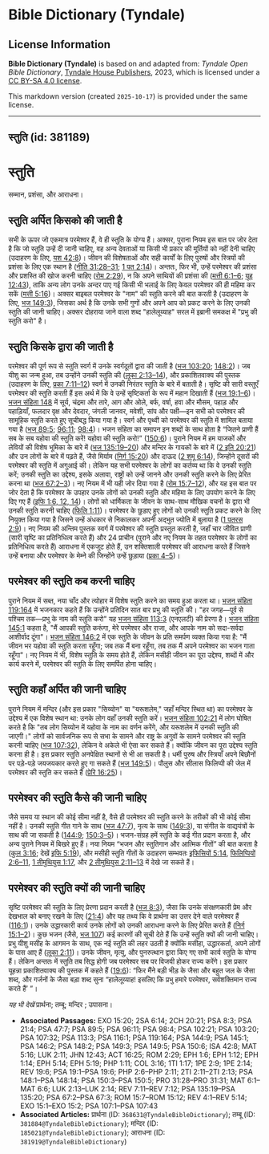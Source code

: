 # Bible Dictionary (Tyndale)

## License Information

**Bible Dictionary (Tyndale)** is based on and adapted from: _Tyndale Open Bible Dictionary_, [Tyndale House Publishers](https://tyndaleopenresources.com/), 2023, which is licensed under a [CC BY-SA 4.0 license](https://creativecommons.org/licenses/by-sa/4.0/legalcode.en).

This markdown version (created `2025-10-17`) is provided under the same license.



--------------------------------

## स्तुति (id: 381189)

स्तुति
======

सम्मान, प्रशंसा, और आराधना।

स्तुति अर्पित किसको की जाती है
------------------------------

सभी के ऊपर जो एकमात्र परमेश्वर हैं, वे ही स्तुति के योग्य हैं। अक्सर, पुराना नियम इस बात पर जोर देता है कि जो स्तुति उन्हें दी जानी चाहिए, वह अन्य देवताओं या किसी भी प्रकार की मूर्तियों को नहीं देनी चाहिए (उदाहरण के लिए, [यश 42:8](https://ref.ly/Isa42:8))। जीवन की विशेषताओं और सही कार्यों के लिए पुरुषों और स्त्रियों की प्रशंसा के लिए एक स्थान है ([नीति 31:28–31](https://ref.ly/Prov31:28-Prov31:31); [1 पत 2:14](https://ref.ly/1Pet2:14))। अन्ततः, फिर भी, उन्हें परमेश्वर की प्रशंसा और प्रशस्ति की खोज करनी चाहिए ([रोम 2:29](https://ref.ly/Rom2:29)), न कि अपने साथियों की प्रशंसा की ([मत्ती 6:1–6](https://ref.ly/Matt6:1-Matt6:6); [यूह 12:43](https://ref.ly/John12:43)), ताकि अन्य लोग उनके अन्दर पाए गई किसी भी भलाई के लिए केवल परमेश्वर की ही महिमा कर सकें ([मत्ती 5:16](https://ref.ly/Matt5:16))। अक्सर बाइबल परमेश्वर के "नाम" की स्तुति करने की बात करती है (उदाहरण के लिए, [भज 149:3](https://ref.ly/Ps149:3)), जिसका अर्थ है कि उनके सभी गुणों और अपने आप को प्रकट करने के लिए उनकी स्तुति की जानी चाहिए। अक्सर दोहराया जाने वाला शब्द "हालेलूय्याह" सरल में इब्रानी समकक्ष में "प्रभु की स्तुति करो" है।

स्तुति किसके द्वारा की जाती है
------------------------------

परमेश्वर की पूर्ण रूप से स्तुति स्वर्ग में उनके स्वर्गदूतों द्वारा की जाती है ([भज 103:20](https://ref.ly/Ps103:20); [148:2](https://ref.ly/Ps148:2))। जब यीशु का जन्म हुआ, तब उन्होंने उनकी स्तुति की ([लूका 2:13–14](https://ref.ly/Luke2:13-Luke2:14)), और प्रकाशितवाक्य की पुस्तक (उदाहरण के लिए, [प्रका 7:11–12](https://ref.ly/Rev7:11-Rev7:12)) स्वर्ग में उनकी निरंतर स्तुति के बारे में बताती है। सृष्टि की सारी वस्तुएँ परमेश्वर की स्तुति करती हैं इस अर्थ में कि वे उन्हें सृष्टिकर्ता के रूप में महान दिखाती हैं ([भज 19:1–6](https://ref.ly/Ps19:1-Ps19:6))। [भजन संहिता 148](https://ref.ly/Ps148:1-Ps148:14) में सूर्य, चंद्रमा और तारे, आग और ओले, बर्फ, वर्षा, हवा और मौसम, पहाड़ और पहाड़ियाँ, फलदार वृक्ष और देवदार, जंगली जानवर, मवेशी, सांप और पक्षी—इन सभी को परमेश्वर की सामूहिक स्तुति करते हुए सूचीबद्ध किया गया है। स्वर्ग और पृथ्वी को परमेश्वर की स्तुति में शामिल बताया गया है ([भज 89:5](https://ref.ly/Ps89:5); [96:11](https://ref.ly/Ps96:11); [98:4](https://ref.ly/Ps98:4))। भजन संहिता का समापन इन शब्दों के साथ होता है “जितने प्राणी हैं सब के सब यहोवा की स्तुति करें! यहोवा की स्तुति करो!” ([150:6](https://ref.ly/Ps150:6))। पुराने नियम में हम याजकों और लेवियों की विशेष भूमिका के बारे में ([भज 135:19–20](https://ref.ly/Ps135:19-Ps135:20)) और मन्दिर के गायकों के बारे में ([2 इति 20:21](https://ref.ly/2Chr20:21)) और उन लोगों के बारे में पढ़ते हैं, जैसे मिर्याम ([निर्ग 15:20](https://ref.ly/Exod15:20)) और दाऊद ([2 शमू 6:14](https://ref.ly/2Sam6:14)), जिन्होंने दूसरों की परमेश्वर की स्तुति में अगुआई की। लेकिन यह सभी परमेश्वर के लोगों का कर्तव्य था कि वे उनकी स्तुति करें; उनकी स्तुति का उद्देश्य, इसके अलावा, राष्ट्रों को उन्हें जानने और उनकी स्तुति करने के लिए प्रेरित करना था ([भज 67:2–3](https://ref.ly/Ps67:2-Ps67:3))। नए नियम में भी यही जोर दिया गया है ([रोम 15:7–12](https://ref.ly/Rom15:7-Rom15:12)), और यह इस बात पर जोर देता है कि परमेश्वर के उपहार उनके लोगों को उनकी स्तुति और महिमा के लिए उपयोग करने के लिए दिए गए हैं ([इफि 1:6, 12, 14](https://ref.ly/Eph1:6,Eph1:12,Eph1:14))। लोगों को धार्मिकता के जीवन के साथ\-साथ मौखिक वचनों के द्वारा भी उनकी स्तुति करनी चाहिए ([फिलि 1:11](https://ref.ly/Phil1:11))। परमेश्वर के छुड़ाए हुए लोगों को उनकी स्तुति प्रकट करने के लिए नियुक्त किया गया है जिसने उन्हें अंधकार से निकालकर अपनी अद्भुत ज्योति में बुलाया है ([1 पतरस 2:9](https://ref.ly/1Pet2:9))। नए नियम की अन्तिम पुस्तक स्वर्ग में परमेश्वर की स्तुति प्रस्तुत करती है, जहाँ चार जीवित प्राणी (सारी सृष्टि का प्रतिनिधित्व करते हैं) और 24 प्राचीन (पुराने और नए नियम के तहत परमेश्वर के लोगों का प्रतिनिधित्व करते हैं) आराधना में एकजुट होते हैं, उन शक्तिशाली परमेश्वर की आराधना करते हैं जिसने उन्हें बनाया और परमेश्वर के मेम्ने की जिन्होंने उन्हें छुड़ाया ([प्रका 4–5](https://ref.ly/Rev4:1-Rev5:14))।

परमेश्वर की स्तुति कब करनी चाहिए
--------------------------------

पुराने नियम में सब्त, नया चाँद और त्योहार में विशेष स्तुति करने का समय हुआ करता था। [भजन संहिता 119:164](https://ref.ly/Ps119:164) में भजनकार कहते हैं कि उन्होंने प्रतिदिन सात बार प्रभु की स्तुति की। "हर जगह—पूर्व से पश्चिम तक—प्रभु के नाम की स्तुति करो" यह [भजन संहिता 113:3](https://ref.ly/Ps113:3) (एनएलटी) की प्रेरणा है। [भजन संहिता 145:1](https://ref.ly/Ps145:1) कहता है, "मैं आपकी स्तुति करूंगा, मेरे परमेश्वर और राजा, और आपके नाम को सदा\-सर्वदा आशीर्वाद दूंगा"। [भजन संहिता 146:2](https://ref.ly/Ps146:2) में एक स्तुति के जीवन के प्रति समर्पण व्यक्त किया गया है: "मैं जीवन भर यहोवा की स्तुति करता रहूँगा; जब तक मैं बना रहूँगा, तब तक मैं अपने परमेश्वर का भजन गाता रहूँगा"। नए नियम में भी, विशेष स्तुति के समय होते हैं, लेकिन मसीही जीवन का पूरा उद्देश्य, शब्दों में और कार्य करने में, परमेश्वर की स्तुति के लिए समर्पित होना चाहिए।

स्तुति कहाँ अर्पित की जानी चाहिए
--------------------------------

पुराने नियम में मन्दिर (और इस प्रकार "सिय्योन" या "यरूशलेम," जहाँ मन्दिर स्थित था) का परमेश्वर के उद्देश्य में एक विशेष स्थान था: उनके लोग वहाँ उनकी स्तुति करें। [भजन संहिता 102:21](https://ref.ly/Ps102:21) में लोग घोषित करते है कि "तब लोग सिय्योन में यहोवा के नाम का वर्णन करेंगे, और यरूशलेम में उनकी स्तुति की जाएगी।" लोगों को सार्वजनिक रूप से सभा के सामने और राष्ट्र के अगुवों के सामने परमेश्वर की स्तुति करनी चाहिए ([भज 107:32](https://ref.ly/Ps107:32)), लेकिन वे अकेले भी ऐसा कर सकते हैं। क्योंकि जीवन का पूरा उद्देश्य स्तुति करना ही है। इस प्रकार स्तुति अनपेक्षित स्थानों से भी आ सकती है। धर्मी पुरुष और स्त्रियाँ अपने बिछौनों पर पड़े\-पड़े जयजयकार करते हुए गा सकते हैं ([भज 149:5](https://ref.ly/Ps149:5))। पौलुस और सीलास फिलिप्पी की जेल में परमेश्वर की स्तुति कर सकते हैं ([प्रेरि 16:25](https://ref.ly/Acts16:25))।

परमेश्वर की स्तुति कैसे की जानी चाहिए
-------------------------------------

जैसे समय या स्थान की कोई सीमा नहीं है, वैसे ही परमेश्वर की स्तुति करने के तरीकों की भी कोई सीमा नहीं है। उनकी स्तुति गीत गाने के साथ ([भज 47:7](https://ref.ly/Ps47:7)), नृत्य के साथ ([149:3](https://ref.ly/Ps149:3)), या संगीत के वाद्ययंत्रों के साथ की जा सकती है ([144:9](https://ref.ly/Ps144:9); [150:3–5](https://ref.ly/Ps150:3-Ps150:5))। भजन\-संग्रह हमें स्तुति के कई गीत प्रदान करता है, और अन्य पुराने नियम में बिखरे हुए हैं। नया नियम “भजन और स्तुतिगान और आत्मिक गीतों” की बात करता है ([कुल 3:16](https://ref.ly/Col3:16); देखें [इफि 5:19](https://ref.ly/Eph5:19)), और मसीही स्तुति गीतों के उदाहरण सम्भवतः [इफिसियों 5:14](https://ref.ly/Eph5:14), [फिलिप्पियों 2:6–11](https://ref.ly/Phil2:6-Phil2:11), [1 तीमुथियुस 1:17](https://ref.ly/1Tim1:17), और [2 तीमुथियुस 2:11–13](https://ref.ly/2Tim2:11-2Tim2:13) में देखे जा सकते हैं।

परमेश्वर की स्तुति क्यों की जानी चाहिए
--------------------------------------

सृष्टि परमेश्वर की स्तुति के लिए प्रेरणा प्रदान करती है ([भज 8:3](https://ref.ly/Ps8:3)), जैसा कि उनके संरक्षणकारी प्रेम और देखभाल को बनाए रखने के लिए ([21:4](https://ref.ly/Ps21:4)) और यह तथ्य कि वे प्रार्थना का उत्तर देने वाले परमेश्वर हैं ([116:1](https://ref.ly/Ps116:1))। उनके उद्धारकारी कार्य उनके लोगों को उनकी आराधना करने के लिए प्रेरित करते हैं ([निर्ग 15:1–2](https://ref.ly/Exod15:1-Exod15:2))। कुछ भजन (जैसे, [भज 107](https://ref.ly/Ps107:1-Ps107:43)) कई कारणों की सूची देते हैं कि उन्हें स्तुति क्यों की जानी चाहिए। प्रभु यीशु मसीह के आगमन के साथ, एक नई स्तुति की लहर उठती है क्योंकि मसीहा, उद्धारकर्ता, अपने लोगों के पास आए हैं ([लूका 2:11](https://ref.ly/Luke2:11))। उनके जीवन, मृत्यु, और पुनरुत्थान द्वारा किए गए सभी कार्य स्तुति के योग्य हैं। लेकिन अन्ततः में स्तुति तब सिद्ध होगी जब परमेश्वर सब पर विजयी होकर राज्य करेंगे। इस प्रकार यूहन्ना प्रकाशितवाक्य की पुस्तक में कहते हैं ([19:6](https://ref.ly/Rev19:6)): “फिर मैंने बड़ी भीड़ के जैसा और बहुत जल के जैसा शब्द, और गर्जनों के जैसा बड़ा शब्द सुना “हालेलूय्याह! इसलिए कि प्रभु हमारे परमेश्वर, सर्वशक्तिमान राज्य करते हैं’ ”।

*यह भी देखें* प्रार्थना; तम्बू; मन्दिर ; उपासना।

* **Associated Passages:** EXO 15:20; 2SA 6:14; 2CH 20:21; PSA 8:3; PSA 21:4; PSA 47:7; PSA 89:5; PSA 96:11; PSA 98:4; PSA 102:21; PSA 103:20; PSA 107:32; PSA 113:3; PSA 116:1; PSA 119:164; PSA 144:9; PSA 145:1; PSA 146:2; PSA 148:2; PSA 149:3; PSA 149:5; PSA 150:6; ISA 42:8; MAT 5:16; LUK 2:11; JHN 12:43; ACT 16:25; ROM 2:29; EPH 1:6; EPH 1:12; EPH 1:14; EPH 5:14; EPH 5:19; PHP 1:11; COL 3:16; 1TI 1:17; 1PE 2:9; 1PE 2:14; REV 19:6; PSA 19:1–PSA 19:6; PHP 2:6–PHP 2:11; 2TI 2:11–2TI 2:13; PSA 148:1–PSA 148:14; PSA 150:3–PSA 150:5; PRO 31:28–PRO 31:31; MAT 6:1–MAT 6:6; LUK 2:13–LUK 2:14; REV 7:11–REV 7:12; PSA 135:19–PSA 135:20; PSA 67:2–PSA 67:3; ROM 15:7–ROM 15:12; REV 4:1–REV 5:14; EXO 15:1–EXO 15:2; PSA 107:1–PSA 107:43
* **Associated Articles:** प्रार्थना (ID: `368631@TyndaleBibleDictionary`); तम्बू (ID: `381884@TyndaleBibleDictionary`); मन्दिर (ID: `185021@TyndaleBibleDictionary`); आराधना (ID: `381919@TyndaleBibleDictionary`)

